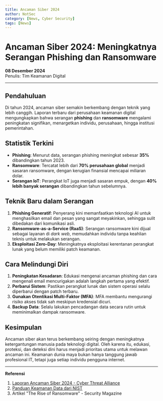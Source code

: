 ```yaml
---
title: Ancaman Siber 2024
author: NotSec
category: [News, Cyber Security]
tags: [News]
---
```


# Ancaman Siber 2024: Meningkatnya Serangan Phishing dan Ransomware

**08 Desember 2024**  
Penulis: Tim Keamanan Digital

---

## Pendahuluan

Di tahun 2024, ancaman siber semakin berkembang dengan teknik yang lebih canggih. Laporan terbaru dari perusahaan keamanan digital mengungkapkan bahwa serangan **phishing** dan **ransomware** mengalami peningkatan signifikan, menargetkan individu, perusahaan, hingga institusi pemerintahan.

## Statistik Terkini

- **Phishing**: Menurut data, serangan phishing meningkat sebesar **35%** dibandingkan tahun 2023.
- **Ransomware**: Tercatat lebih dari **70% perusahaan global** menjadi sasaran ransomware, dengan kerugian finansial mencapai miliaran dolar.
- **Serangan IoT**: Perangkat IoT juga menjadi sasaran empuk, dengan **40% lebih banyak serangan** dibandingkan tahun sebelumnya.

## Teknik Baru dalam Serangan

1. **Phishing Generatif**: Penyerang kini memanfaatkan teknologi AI untuk menghasilkan email dan pesan yang sangat meyakinkan, sehingga sulit dibedakan dari komunikasi asli.
2. **Ransomware-as-a-Service (RaaS)**: Serangan ransomware kini dijual sebagai layanan di *dark web*, memudahkan individu tanpa keahlian teknis untuk melakukan serangan.
3. **Eksploitasi Zero-Day**: Meningkatnya eksploitasi kerentanan perangkat lunak yang belum memiliki patch keamanan.

## Cara Melindungi Diri

1. **Peningkatan Kesadaran**: Edukasi mengenai ancaman phishing dan cara mengenali email mencurigakan adalah langkah pertama yang efektif.
2. **Perbarui Sistem**: Pastikan perangkat lunak dan sistem operasi selalu diperbarui dengan patch terbaru.
3. **Gunakan Otentikasi Multi-Faktor (MFA)**: MFA membantu mengurangi risiko akses tidak sah meskipun kredensial dicuri.
4. **Backup Data**: Selalu lakukan pencadangan data secara rutin untuk meminimalkan dampak ransomware.

## Kesimpulan

Ancaman siber akan terus berkembang seiring dengan meningkatnya ketergantungan manusia pada teknologi digital. Oleh karena itu, edukasi, proteksi, dan deteksi dini harus menjadi prioritas utama untuk melawan ancaman ini. Keamanan dunia maya bukan hanya tanggung jawab profesional IT, tetapi juga setiap individu pengguna internet.

---

**Referensi**  
1. [Laporan Ancaman Siber 2024 - Cyber Threat Alliance](https://cyberthreatalliance.org)  
2. [Panduan Keamanan Data dari NIST](https://www.nist.gov/cybersecurity)  
3. Artikel "The Rise of Ransomware" - Security Magazine
